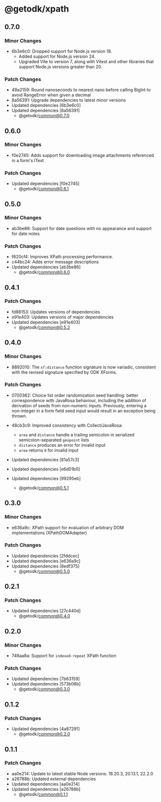 # @getodk/xpath

## 0.7.0

### Minor Changes

- 6b3e6c0: Dropped support for Node.js version 18.
  - Added support for Node.js version 24.
  - Upgraded Vite to version 7, along with Vitest and other libraries that support Node.js versions greater than 20.

### Patch Changes

- 49a2159: Round nanoseconds to nearest nano before calling BigInt to avoid RangeError when given a decimal
- 8a56391: Upgrade dependencies to latest minor versions
- Updated dependencies [6b3e6c0]
- Updated dependencies [8a56391]
  - @getodk/common@0.7.0

## 0.6.0

### Minor Changes

- f0e2745: Adds support for downloading image attachments referenced in a form's IText

### Patch Changes

- Updated dependencies [f0e2745]
  - @getodk/common@0.6.1

## 0.5.0

### Minor Changes

- ab3be86: Support for date questions with no appearance and support for date notes

### Patch Changes

- f620cf4: Improves XPath processing performance.
- c44bc24: Adds error message descriptions
- Updated dependencies [ab3be86]
  - @getodk/common@0.6.0

## 0.4.1

### Patch Changes

- fd88153: Updates versions of dependencies
- e91e403: Updates versions of major dependencies
- Updated dependencies [e91e403]
  - @getodk/common@0.5.2

## 0.4.0

### Minor Changes

- 8892010: The `xf:distance` function signature is now variadic, consistent with the revised signature specified by ODK XForms.

### Patch Changes

- 0700362: Choice list order randomization seed handling: better correspondence with JavaRosa behaviour,
  including the addition of derivation of seeds from non-numeric inputs.
  Previously, entering a non-integer in a form field seed input would result in an exception being thrown.
- 48cb3c9: Improved consistency with Collect/JavaRosa:
  - `area` and `distance` handle a trailing semicolon in serialized semicolon-separated `geopoint` lists
  - `distance` produces an error for invalid input
  - `area` returns `0` for invalid input

- Updated dependencies [81a57c3]
- Updated dependencies [e6d01b0]
- Updated dependencies [99295eb]
  - @getodk/common@0.5.1

## 0.3.0

### Minor Changes

- e636a9c: XPath support for evaluation of arbitrary DOM implementations (XPathDOMAdapter)

### Patch Changes

- Updated dependencies [2fddcec]
- Updated dependencies [e636a9c]
- Updated dependencies [8edf375]
  - @getodk/common@0.5.0

## 0.2.1

### Patch Changes

- Updated dependencies [27c440d]
  - @getodk/common@0.4.0

## 0.2.0

### Minor Changes

- 746aa8a: Support for `indexed-repeat` XPath function

### Patch Changes

- Updated dependencies [7b63159]
- Updated dependencies [573b06b]
  - @getodk/common@0.3.0

## 0.1.2

### Patch Changes

- Updated dependencies [4a87291]
  - @getodk/common@0.2.0

## 0.1.1

### Patch Changes

- aa0e214: Update to latest stable Node versions: 18.20.3, 20.13.1, 22.2.0
- a26788b: Updated external dependencies
- Updated dependencies [aa0e214]
- Updated dependencies [a26788b]
  - @getodk/common@0.1.1
